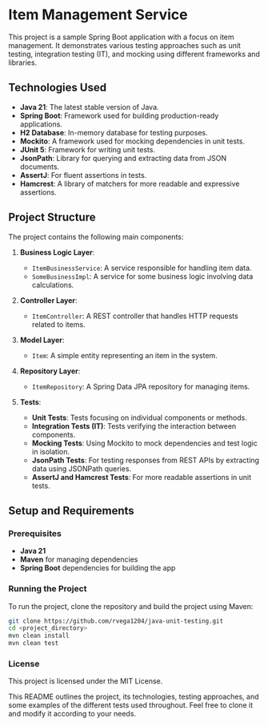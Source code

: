# Item Management Service

This project is a sample Spring Boot application with a focus on item management. It demonstrates various testing approaches such as unit testing, integration testing (IT), and mocking using different frameworks and libraries.

## Technologies Used
- **Java 21**: The latest stable version of Java.
- **Spring Boot**: Framework used for building production-ready applications.
- **H2 Database**: In-memory database for testing purposes.
- **Mockito**: A framework used for mocking dependencies in unit tests.
- **JUnit 5**: Framework for writing unit tests.
- **JsonPath**: Library for querying and extracting data from JSON documents.
- **AssertJ**: For fluent assertions in tests.
- **Hamcrest**: A library of matchers for more readable and expressive assertions.

## Project Structure
The project contains the following main components:
1. **Business Logic Layer**:
   - `ItemBusinessService`: A service responsible for handling item data.
   - `SomeBusinessImpl`: A service for some business logic involving data calculations.
   
2. **Controller Layer**:
   - `ItemController`: A REST controller that handles HTTP requests related to items.
   
3. **Model Layer**:
   - `Item`: A simple entity representing an item in the system.

4. **Repository Layer**:
   - `ItemRepository`: A Spring Data JPA repository for managing items.

5. **Tests**:
   - **Unit Tests**: Tests focusing on individual components or methods.
   - **Integration Tests (IT)**: Tests verifying the interaction between components.
   - **Mocking Tests**: Using Mockito to mock dependencies and test logic in isolation.
   - **JsonPath Tests**: For testing responses from REST APIs by extracting data using JSONPath queries.
   - **AssertJ and Hamcrest Tests**: For more readable assertions in unit tests.

## Setup and Requirements

### Prerequisites
- **Java 21**
- **Maven** for managing dependencies
- **Spring Boot** dependencies for building the app

### Running the Project

To run the project, clone the repository and build the project using Maven:

```bash
git clone https://github.com/rvega1204/java-unit-testing.git
cd <project_directory>
mvn clean install
mvn clean test
```

### License
This project is licensed under the MIT License.


This README outlines the project, its technologies, testing approaches, and some examples of the different tests used throughout. Feel free to clone it and modify it according to your needs.
